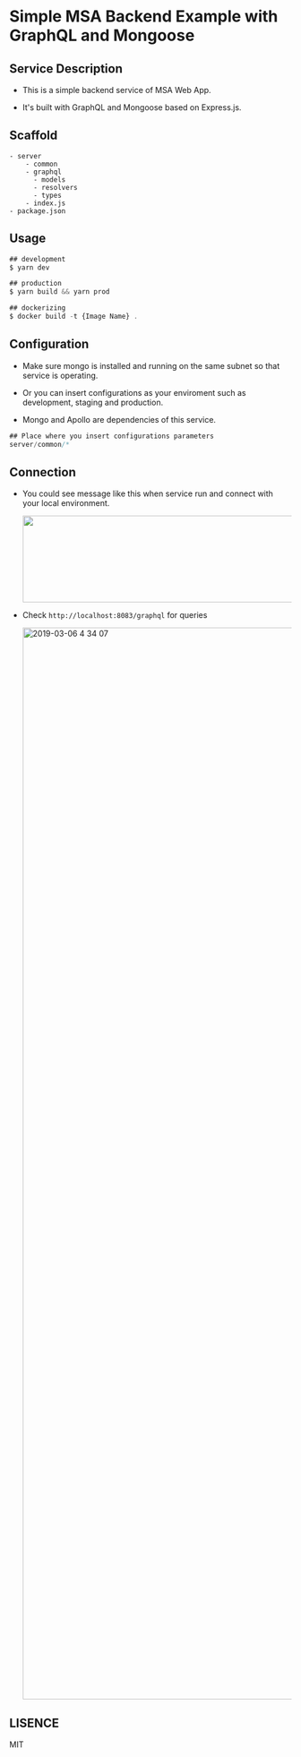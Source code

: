 # Simple MSA Backend Example with GraphQL and Mongoose

## Service Description

- This is a simple backend service of MSA Web App.

- It's built with GraphQL and Mongoose based on Express.js.

## Scaffold

    - server
        - common
        - graphql
          - models
          - resolvers
          - types
        - index.js
    - package.json

## Usage

```js
## development
$ yarn dev

## production
$ yarn build && yarn prod

## dockerizing
$ docker build -t {Image Name} .
```

## Configuration

- Make sure mongo is installed and running on the same subnet so that service is operating.

- Or you can insert configurations as your enviroment such as development, staging and production.

- Mongo and Apollo are dependencies of this service.

```js
## Place where you insert configurations parameters
server/common/*
```

## Connection

- You could see message like this when service run and connect with your local environment.

  <img style="-webkit-user-select: none;cursor: zoom-in;" src="https://user-images.githubusercontent.com/21056590/54073315-fa323e80-42c8-11e9-82c6-0a1da6813c26.png" width="788" height="155">

- Check `http://localhost:8083/graphql` for queries

  <img width="1915" alt="2019-03-06 4 34 07" src="https://user-images.githubusercontent.com/21056590/53863498-b8d23280-402d-11e9-8cde-95b471de379b.png">

## LISENCE

MIT
